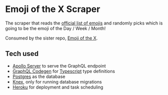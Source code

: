 # Emoji of the X Scraper

The scraper that reads the [official list of emojis](https://unicode.org/emoji/charts/full-emoji-list.html) and randomly picks which is going to be the emoji of the Day / Week / Month!

Consumed by the sister repo, [Emoji of the X].

[emoji of the x]: https://github.com/jmagrippis/emoji-of-the-x 'It has been a while since I last went without a monorepo design'

## Tech used

- [Apollo Server] to serve the GraphQL endpoint
- [GraphQL Codegen] for [Typescript] type definitions
- [Postgres] as the database
- [Knex], only for running database migrations
- [Heroku] for deployment and task scheduling

[apollo server]: https://www.apollographql.com/docs/apollo-server/ 'the best way to build a production-ready, self-documenting GraphQL API that can use data from any source'
[graphql codegen]: https://graphql-code-generator.com/ 'because no-one wants to type GraphQL schemas AND Typescript definitions'
[typescript]: https://www.typescriptlang.org/ 'Javascript that scales'
[postgres]: https://www.postgresql.org/ '30% of engineering problems would not exist if everyone just went with Postgres'
[knex]: https://www.postgresql.org/ 'I would not actually use it as a query builder'
[heroku]: https://www.heroku.com/ 'Pricey but versatile cloud provider'
